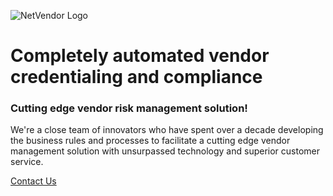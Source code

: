 ![NetVendor Logo](https://www.netvendor.net/assets/img/netvendor_logo.png)

# Completely automated vendor credentialing and compliance

### Cutting edge vendor risk management solution!
We're a close team of innovators who have spent over a decade developing the business rules and processes to facilitate a cutting edge vendor management solution with unsurpassed technology and superior customer service.

[Contact Us](https://www.netvendor.net/contact)
